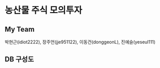 # 농산물 주식 모의투자

## My Team
<p> 박현근(idiot2222), 장주언(jje951122), 이동건(donggeonL), 진예슬(yeseul111) </p>

## DB 구성도 
